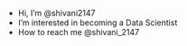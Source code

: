 - Hi, I’m @shivani2147
- I’m interested in becoming a Data Scientist
- How to reach me @shivani_2147

<!---
shivani2147/shivani2147 is a ✨ special ✨ repository because its `README.md` (this file) appears on your GitHub profile.
You can click the Preview link to take a look at your changes.
--->
